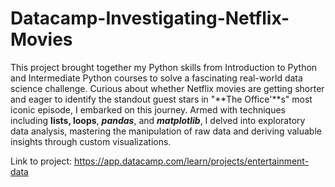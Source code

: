 # Datacamp-Investigating-Netflix-Movies
This project brought together my Python skills from Introduction to Python and Intermediate Python courses to solve a fascinating real-world data science challenge. Curious about whether Netflix movies are getting shorter and eager to identify the standout guest stars in "**The Office'**s" most iconic episode, I embarked on this journey. Armed with techniques including **lists, loops**, **_pandas_**, and **_matplotlib_**, I delved into exploratory data analysis, mastering the manipulation of raw data and deriving valuable insights through custom visualizations.

Link to project: https://app.datacamp.com/learn/projects/entertainment-data
